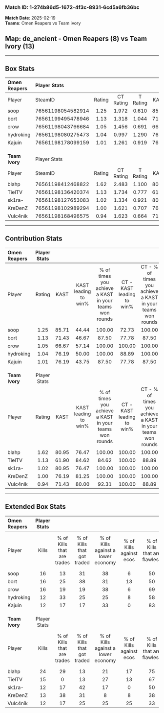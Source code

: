 ### Match ID: 1-274b86d5-1672-4f3c-8931-6cd5a6fb36bc  
**Match Date**: 2025-02-19  
**Teams**: Omen Reapers vs Team Ivory  

## **Map**: de_ancient - Omen Reapers (8) vs Team Ivory (13)  
---  

## Box Stats  

| **Omen Reapers** | Player Stats      |        |           |          |       |      |       |         |        |      |     |
| :- | :- | :-: | :-: | :-: | :-: | :-: | :-: | :-: | :-: | :-: | :-: |
| Player           | SteamID           | Rating | CT Rating | T Rating | KAST  | ADR  | Kills | Assists | Deaths | K/D  | HS% |
| soop             | 76561198054582914 |  1.25  |   1.972   |  0.610   | 85.71 | 86.7 |  16   |    8    |   16   | 1.00 | 25  |
| bort             | 76561199495478946 |  1.13  |   1.318   |  1.044   | 71.43 | 77.8 |  16   |    5    |   15   | 1.07 | 50  |
| crow             | 76561198043766684 |  1.05  |   1.456   |  0.691   | 66.67 | 72.7 |  16   |    4    |   16   | 1.00 | 31  |
| hydroking        | 76561198080275473 |  1.04  |   0.997   |  1.290   | 76.19 | 88.6 |  12   |    6    |   15   | 0.80 | 41  |
| Kajuin           | 76561198178099159 |  1.01  |   1.261   |  0.919   | 76.19 | 69.5 |  12   |    7    |   14   | 0.86 | 58  |
|                  |                   |        |           |          |       |      |       |         |        |      |     |
|                  |                   |        |           |          |       |      |       |         |        |      |     |
|                  |                   |        |           |          |       |      |       |         |        |      |     |
| **Team Ivory**   | Player Stats      |        |           |          |       |      |       |         |        |      |     |
| Player           | SteamID           | Rating | CT Rating | T Rating | KAST  | ADR  | Kills | Assists | Deaths | K/D  | HS% |
| blahp            | 76561198412468822 |  1.62  |   2.483   |  1.100   | 80.95 | 97.3 |  24   |    4    |   14   | 1.71 | 41  |
| TielTV           | 76561198136420374 |  1.13  |   1.734   |  0.777   | 61.90 | 96.2 |  15   |   10    |   14   | 1.07 | 46  |
| sk1ra-           | 76561198127653083 |  1.02  |   1.334   |  0.921   | 80.95 | 75.8 |  12   |    8    |   16   | 0.75 | 33  |
| KreDenZ          | 76561198102989294 |  1.00  |   1.621   |  0.707   | 76.19 | 50.0 |  13   |    3    |   13   | 1.00 | 46  |
| Vulc4nik         | 76561198168496575 |  0.94  |   1.623   |  0.664   | 71.43 | 68.6 |  12   |    6    |   15   | 0.80 | 41  |
---  

## Contribution Stats  

| **Omen Reapers** | Player Stats |       |                      |                                                        |                           |                                                             |                          |                                                            |
| :- | :-: | :-: | :-: | :-: | :-: | :-: | :-: | :-: |
| Player           |    Rating    | KAST  | KAST leading to win% | % of times you achieve a KAST in your teams won rounds | CT - KAST leading to win% | CT - % of times you achieve a KAST in your teams won rounds | T - KAST leading to win% | T - % of times you achieve a KAST in your teams won rounds |
| soop             |     1.25     | 85.71 |        44.44         |                         100.00                         |           72.73           |                           100.00                            |           0.00           |                            0.00                            |
| bort             |     1.13     | 71.43 |        46.67         |                         87.50                          |           77.78           |                            87.50                            |           0.00           |                            0.00                            |
| crow             |     1.05     | 66.67 |        57.14         |                         100.00                         |          100.00           |                           100.00                            |           0.00           |                            0.00                            |
| hydroking        |     1.04     | 76.19 |        50.00         |                         100.00                         |           88.89           |                           100.00                            |           0.00           |                            0.00                            |
| Kajuin           |     1.01     | 76.19 |        43.75         |                         87.50                          |           77.78           |                            87.50                            |           0.00           |                            0.00                            |
|                  |              |       |                      |                                                        |                           |                                                             |                          |                                                            |
|                  |              |       |                      |                                                        |                           |                                                             |                          |                                                            |
|                  |              |       |                      |                                                        |                           |                                                             |                          |                                                            |
| **Team Ivory**   | Player Stats |       |                      |                                                        |                           |                                                             |                          |                                                            |
| Player           |    Rating    | KAST  | KAST leading to win% | % of times you achieve a KAST in your teams won rounds | CT - KAST leading to win% | CT - % of times you achieve a KAST in your teams won rounds | T - KAST leading to win% | T - % of times you achieve a KAST in your teams won rounds |
| blahp            |     1.62     | 80.95 |        76.47         |                         100.00                         |          100.00           |                           100.00                            |          50.00           |                           100.00                           |
| TielTV           |     1.13     | 61.90 |        84.62         |                         84.62                          |          100.00           |                            88.89                            |          60.00           |                           75.00                            |
| sk1ra-           |     1.02     | 80.95 |        76.47         |                         100.00                         |          100.00           |                           100.00                            |          50.00           |                           100.00                           |
| KreDenZ          |     1.00     | 76.19 |        81.25         |                         100.00                         |          100.00           |                           100.00                            |          57.14           |                           100.00                           |
| Vulc4nik         |     0.94     | 71.43 |        80.00         |                         92.31                          |          100.00           |                            88.89                            |          57.14           |                           100.00                           |
---  

## Extended Box Stats  

| **Omen Reapers** | Player Stats |                            |                            |                                    |                         |                              |                                 |        |                             |                                     |                          |                               |                            |
| :- | :-: | :-: | :-: | :-: | :-: | :-: | :-: | :-: | :-: | :-: | :-: | :-: | :-: |
| Player           |    Kills     | % of Kills that are trades | % of Kills that got traded | % of Kills against a lower economy | % of Kills against ecos | % of Kills that are flawless | % of Kills that are close duels | Deaths | % of Deaths that get traded | % of Deaths against a lower economy | % of Deaths against ecos | % of Deaths that are flawless | % of Deaths that are close |
| soop             |      16      |             13             |             31             |                 38                 |            6            |              50              |               19                |   16   |             31              |                 25                  |            0             |              50               |             0              |
| bort             |      16      |             25             |             38             |                 31                 |           13            |              50              |                6                |   15   |             13              |                 27                  |            7             |              53               |             0              |
| crow             |      16      |             19             |             19             |                 38                 |            6            |              69              |                6                |   16   |             19              |                 31                  |            6             |              63               |             0              |
| hydroking        |      12      |             33             |             25             |                 25                 |            8            |              58              |                0                |   15   |             20              |                 20                  |            0             |              47               |             20             |
| Kajuin           |      12      |             17             |             17             |                 33                 |            0            |              83              |                0                |   14   |             29              |                 29                  |            7             |              71               |             7              |
|                  |              |                            |                            |                                    |                         |                              |                                 |        |                             |                                     |                          |                               |                            |
|                  |              |                            |                            |                                    |                         |                              |                                 |        |                             |                                     |                          |                               |                            |
|                  |              |                            |                            |                                    |                         |                              |                                 |        |                             |                                     |                          |                               |                            |
| **Team Ivory**   | Player Stats |                            |                            |                                    |                         |                              |                                 |        |                             |                                     |                          |                               |                            |
| Player           |    Kills     | % of Kills that are trades | % of Kills that got traded | % of Kills against a lower economy | % of Kills against ecos | % of Kills that are flawless | % of Kills that are close duels | Deaths | % of Deaths that get traded | % of Deaths against a lower economy | % of Deaths against ecos | % of Deaths that are flawless | % of Deaths that are close |
| blahp            |      24      |             29             |             13             |                 21                 |           17            |              75              |                0                |   14   |             21              |                 14                  |            7             |              79               |             7              |
| TielTV           |      15      |             0              |             13             |                 27                 |           13            |              67              |                0                |   14   |             14              |                  0                  |            0             |              57               |             14             |
| sk1ra-           |      12      |             17             |             42             |                 17                 |            0            |              50              |                8                |   16   |             25              |                  6                  |            0             |              56               |             13             |
| KreDenZ          |      13      |             38             |             31             |                 8                  |            8            |              38              |                0                |   13   |             38              |                  0                  |            0             |              62               |             0              |
| Vulc4nik         |      12      |             17             |             25             |                 25                 |           25            |              33              |               25                |   15   |             33              |                  0                  |            0             |              67               |             0              |
